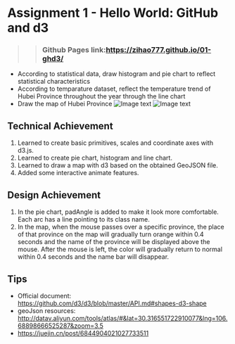 Assignment 1 - Hello World: GitHub and d3  
===

>> ### Github Pages link:https://zihao777.github.io/01-ghd3/

- According to statistical data, draw histogram and pie chart to reflect statistical characteristics
- According to temparature dataset, reflect the temperature trend of Hubei Province throughout the year through the line chart
- Draw the map of Hubei Province
![Image text](https://github.com/zihao777/01-ghd3/blob/main/Assignment1-1.png)
![Image text](https://github.com/zihao777/01-ghd3/blob/main/Assignment1-2.png)

Technical Achievement
---

1. Learned to create basic primitives, scales and coordinate axes with d3.js.
2. Learned to create pie chart, histogram and line chart.
3. Learned to draw a map with d3 based on the obtained GeoJSON file.
4. Added some interactive animate features.

Design Achievement
---

1. In the pie chart, padAngle is added to make it look more comfortable. Each arc has a line pointing to its class name.
2. In the map, when the mouse passes over a specific province, the place of that province on the map will gradually turn orange within 0.4 seconds and the name of the province will be displayed above the mouse. After the mouse is left, the color will gradually return to normal within 0.4 seconds and the name bar will disappear. 

Tips
---
- Official document: https://github.com/d3/d3/blob/master/API.md#shapes-d3-shape
- geoJson resources: http://datav.aliyun.com/tools/atlas/#&lat=30.316551722910077&lng=106.68898666525287&zoom=3.5
- https://juejin.cn/post/6844904021027733511

